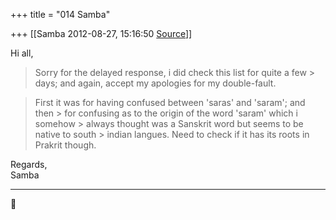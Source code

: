 +++
title = "014 Samba"

+++
[[Samba	2012-08-27, 15:16:50 [Source](https://groups.google.com/g/samskrita/c/9pLmZYZ4NcI)]]



Hi all,  

>   
> Sorry for the delayed response, i did check this list for quite a few > days; and again, accept my apologies for my double-fault.

  

> First it was for having confused between 'saras' and 'saram'; and then > for confusing as to the origin of the word 'saram' which i somehow > always thought was a Sanskrit word but seems to be native to south > indian langues. Need to check if it has its roots in Prakrit though.

  
Regards,  
Samba  
  
--------------------------------------------------------------------------------------------------------------------------------------------------------------------



